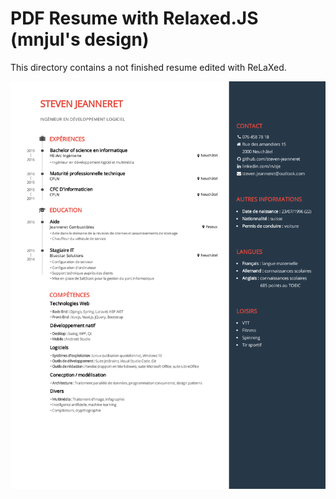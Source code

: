 # PDF Resume with Relaxed.JS (mnjul's design)

This directory contains a not finished resume edited with ReLaXed.

<p align=center><img src="https://github.com/steven-jeanneret/resume/blob/master/resume.png"/></p>
